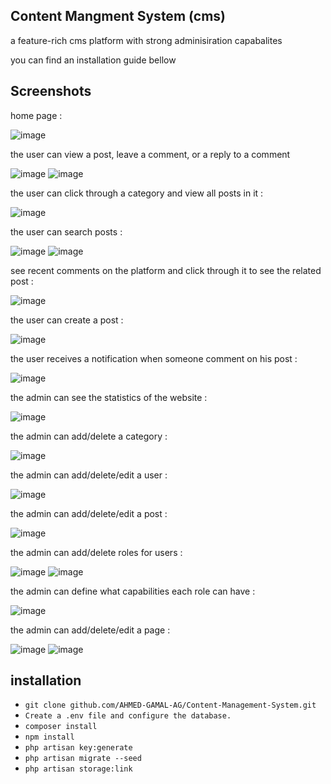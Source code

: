 ## Content Mangment System (cms)
a feature-rich cms platform with strong adminisiration capabalites 

you can find an installation guide bellow

## Screenshots

home page : 

![image](https://github.com/AHMED-GAMAL-AG/Content-Management-System/assets/76778937/f58ef17b-f357-46b7-9545-c98344e27652)


the user can view a post, leave a comment, or a reply to a comment 

![image](https://github.com/AHMED-GAMAL-AG/Content-Management-System/assets/76778937/0621fadb-7230-460f-a91c-5f66fdb30d25)
![image](https://github.com/AHMED-GAMAL-AG/Content-Management-System/assets/76778937/3bc326cb-4390-4177-bf0f-52eeba391bb0)

the user can click through a category and view all posts in it :

![image](https://github.com/AHMED-GAMAL-AG/Content-Management-System/assets/76778937/a0eb3172-9d28-4475-89f8-c1abd98bf45c)

the user can search posts :

![image](https://github.com/AHMED-GAMAL-AG/Content-Management-System/assets/76778937/3db61a61-67d5-4395-9f1c-9e6e5855f9c8)
![image](https://github.com/AHMED-GAMAL-AG/Content-Management-System/assets/76778937/e6d79d69-00d3-4be3-a669-f039eee9961a)

see recent comments on the platform and click through it to see the related post :

![image](https://github.com/AHMED-GAMAL-AG/Content-Management-System/assets/76778937/ec45b5fa-28ac-49b6-9a56-b2cfde0428ed)

the user can create a post :

![image](https://github.com/AHMED-GAMAL-AG/Content-Management-System/assets/76778937/95312b2d-0259-457b-8200-b8625f4caf29)

the user receives a notification when someone comment on his post :

![image](https://github.com/AHMED-GAMAL-AG/Content-Management-System/assets/76778937/e67d1d4d-b18d-418b-9f18-ba55eb4f6d75)

the admin can see the statistics of the website :

![image](https://github.com/AHMED-GAMAL-AG/Content-Management-System/assets/76778937/8fd80ea3-f72d-4fb6-81d2-29211bf42c9c)

the admin can add/delete a category :

![image](https://github.com/AHMED-GAMAL-AG/Content-Management-System/assets/76778937/80b279c2-7ae7-4be9-8ffe-8be08df2ddca)

the admin can add/delete/edit a user :

![image](https://github.com/AHMED-GAMAL-AG/Content-Management-System/assets/76778937/dd51b9bd-5943-44a4-a4b5-1a1b6e5c2a9a)

the admin can add/delete/edit a post :

![image](https://github.com/AHMED-GAMAL-AG/Content-Management-System/assets/76778937/6040e761-e19c-4e55-b551-b0b22281fc26)

the admin can add/delete roles for users :

![image](https://github.com/AHMED-GAMAL-AG/Content-Management-System/assets/76778937/97b030e4-4139-4622-9c87-69bdb6a89722)
![image](https://github.com/AHMED-GAMAL-AG/Content-Management-System/assets/76778937/f628fc95-8670-4b20-b6d5-196bfb2849db)

the admin can define what capabilities each role can have :

![image](https://github.com/AHMED-GAMAL-AG/Content-Management-System/assets/76778937/c1862411-74ec-4043-b2e5-64dc90a79823)

the admin can add/delete/edit a page :

![image](https://github.com/AHMED-GAMAL-AG/Content-Management-System/assets/76778937/5486c25c-ee02-4fae-b660-4ae0b6132e53)
![image](https://github.com/AHMED-GAMAL-AG/Content-Management-System/assets/76778937/16fd3875-1c8b-4ca5-b6e9-fbf4e8b7ca97)

## installation

<ul>
<li><code>git clone github.com/AHMED-GAMAL-AG/Content-Management-System.git</code></li>
<li><code>Create a .env file and configure the database.</code></li>
<li><code>composer install</code></li>
<li><code>npm install</code></li>
<li><code>php artisan key:generate</code></li>
<li><code>php artisan migrate --seed</code></li>
<li><code>php artisan storage:link</code></li>
</ul>
